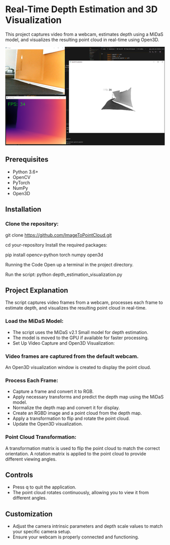# Real-Time Depth Estimation and 3D Visualization

This project captures video from a webcam, estimates depth using a MiDaS model, and visualizes the resulting point cloud in real-time using Open3D.

![""](images/3dreconstruct.PNG)

## Prerequisites
* Python 3.6+
* OpenCV
* PyTorch
* NumPy
* Open3D


## Installation
### Clone the repository:


git clone https://github.com/ImageToPointCloud.git

cd your-repository
Install the required packages:

pip install opencv-python torch numpy open3d

Running the Code
Open up a terminal in the project directory.

Run the script:
python depth_estimation_visualization.py

## Project Explanation
The script captures video frames from a webcam, processes each frame to estimate depth, and visualizes the resulting point cloud in real-time.

### Load the MiDaS Model: 

* The script uses the MiDaS v2.1 Small model for depth estimation.
* The model is moved to the GPU if available for faster processing.
* Set Up Video Capture and Open3D Visualization:

### Video frames are captured from the default webcam.
An Open3D visualization window is created to display the point cloud.
### Process Each Frame:

* Capture a frame and convert it to RGB.
* Apply necessary transforms and predict the depth map using the MiDaS model.
* Normalize the depth map and convert it for display.
* Create an RGBD image and a point cloud from the depth map.
* Apply a transformation to flip and rotate the point cloud.
* Update the Open3D visualization.
### Point Cloud Transformation:

A transformation matrix is used to flip the point cloud to match the correct orientation.
A rotation matrix is applied to the point cloud to provide different viewing angles.
## Controls
* Press q to quit the application.
* The point cloud rotates continuously, allowing you to view it from different angles.
## Customization
* Adjust the camera intrinsic parameters and depth scale values to match your specific camera setup.
* Ensure your webcam is properly connected and functioning.
